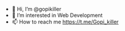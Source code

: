- 👋 Hi, I’m @gopikiller
- 👀 I’m interested in Web Development
- 📫 How to reach me https://t.me/Gopi_killer 

<!---
gopikiller/gopikiller is a ✨ special ✨ repository because its `README.md` (this file) appears on your GitHub profile.
You can click the Preview link to take a look at your changes.
--->

